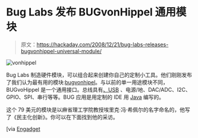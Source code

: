 # Bug Labs 发布 BUGvonHippel 通用模块

> 原文：<https://hackaday.com/2008/12/21/bug-labs-releases-bugvonhippel-universal-module/>

![vonhippel](img/bf82ac47ca7936dbd5ab4a3f50938a7a.png "vonhippel")

Bug Labs 制造硬件模块，可以组合起来创建你自己的定制小工具。他们刚刚发布了我们认为最有用的模块:[bugvonhipel](http://store.buglabs.net/Product-Catalog/BUGvonHippel "BUGvonHippel")。与以前的单一用途模块不同，BUGvoHippel 是一个通用接口。总线具有[、USB](http://www.mahalo.com/USB "USB - Mahalo") 、电源/地、DAC/ADC、I2C、GPIO、SPI、串行等等。BUG 应用是用定制的 IDE 用 [Java](http://www.mahalo.com/Java "Java - Mahalo") 编写的。

这个 79 美元的模块是以麻省理工学院教授埃里克·冯·希佩尔的名字命名的，他写了《民主化创新》。你可以在下面找到他的采访。

[via [Engadget](http://www.engadget.com/2008/12/21/bug-labs-intros-bugvonhippel-talks-up-big-plans-for-ces/ "BUG Labs intros BUGvonHippel, talks up big plans for CES - Engadget")